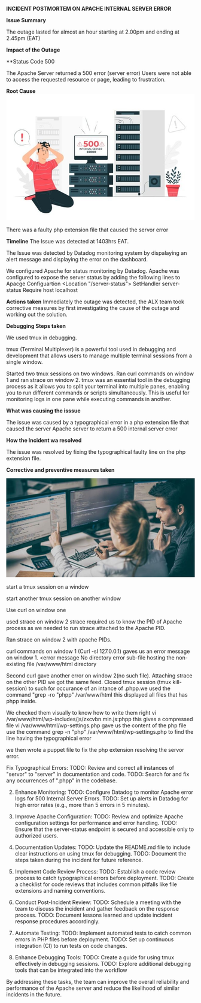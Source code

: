 **INCIDENT POSTMORTEM ON APACHE INTERNAL SERVER ERROR**

**Issue Summary**


The outage lasted for almost an hour starting at 2.00pm and ending at 2.45pm (EAT)

**Impact of the Outage**

**Status Code 500

The Apache Server returned a 500 error (server error)
Users were not able to access the requested resource or page, leading to frustration.

**Root Cause**
![Component Image](images/comp.jpeg)


There was a faulty php extension file that caused the servor error


**Timeline**
The Issue was detected at 1403hrs EAT.

The Issue was detected by Datadog monitoring system by dispalaying an alert message and displaying the error on the dashboard.

We configured Apache for status monitoring by Datadog. Apache was configured to expose the server status by adding the following lines to Apacge Configuartion
     <Location "/server-status">
         SetHandler server-status
         Require host localhost
     </Location>

**Actions taken**
Immediately the outage was detected, the ALX team took corrective measures by first investigating the cause of the outage and working out the solution.

**Debugging Steps taken**

We used tmux in debugging.

tmux (Terminal Multiplexer) is a powerful tool used in debugging and development that allows users to manage multiple terminal sessions from a single window.

Started two tmux sessions on two windows. Ran curl commands on window 1 and ran strace on window 2. 
tmux was an essential tool in the debugging process as it allows you to split your terminal into multiple panes, enabling you to run different commands or scripts simultaneously. This is useful for monitoring logs in one pane while executing commands in another.

**What was causing the isssue**

The issue was caused by a typographical error in a php extension file that caused the server Apache server to return a 500 internal server error

**How the Incident wa resolved**

The issue was resolved by fixing the typographical faulty line on the php extension file.

**Corrective and preventive measures taken**

![Component Image](images/comp2.jpeg)

start a tmux session on a window

start another tmux session on another window 

Use curl on window one

used strace on window 2
strace required us to know the PID of Apache process as we needed to run strace attached to the Apache PID.

Ran strace on window 2 with apache PIDs.

curl commands on window 1 (Curl -sI 127.0.0.1) gaves us an error message on window 1.
  <error message
  No directory error
sub-file hosting the non-existing file /var/www/html directory
  >
Second curl gave another error on window 2(no such file).
Attaching strace on the other PID we got the same feed.
Closed tmux session (tmux kill-session)
to such for occurance of an intance of .phpp.we used the command "grep -ro "phpp" /var/www/html
this displayed all files that has phpp inside.

We checked them visually to know how to write them right
vi /var/www/html/wp-includes/js/zxcvbn.min.js:phpp
this gives a compressed file
vi /var/www/html/wp-settings.php
gave us the content of the php file use the command grep -n "php" /var/www/html/wp-settings.php to find the line having the typographical error 

we then wrote a puppet file to fix the php extension resolving the servor error.





Fix Typographical Errors:
TODO: Review and correct all instances of "servor" to "server" in documentation and code.
TODO: Search for and fix any occurrences of ".phpp" in the codebase.


2. Enhance Monitoring:
TODO: Configure Datadog to monitor Apache error logs for 500 Internal Server Errors.
TODO: Set up alerts in Datadog for high error rates (e.g., more than 5 errors in 5 minutes).

3. Improve Apache Configuration:
TODO: Review and optimize Apache configuration settings for performance and error handling.
TODO: Ensure that the server-status endpoint is secured and accessible only to authorized users.

4. Documentation Updates:
TODO: Update the README.md file to include clear instructions on using tmux for debugging.
TODO: Document the steps taken during the incident for future reference.

5. Implement Code Review Process:
TODO: Establish a code review process to catch typographical errors before deployment.
TODO: Create a checklist for code reviews that includes common pitfalls like file extensions and naming conventions.

6. Conduct Post-Incident Review:
TODO: Schedule a meeting with the team to discuss the incident and gather feedback on the response process.
TODO: Document lessons learned and update incident response procedures accordingly.
7. Automate Testing:
TODO: Implement automated tests to catch common errors in PHP files before deployment.
TODO: Set up continuous integration (CI) to run tests on code changes.
8. Enhance Debugging Tools:
TODO: Create a guide for using tmux effectively in debugging sessions.
TODO: Explore additional debugging tools that can be integrated into the workflow


By addressing these tasks, the team can improve the overall reliability and performance of the Apache server and reduce the likelihood of similar incidents in the future.